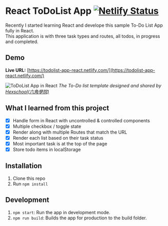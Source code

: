 # React ToDoList App [![Netlify Status](https://api.netlify.com/api/v1/badges/0d28692f-98f6-4f2a-803a-097fd55bcaa8/deploy-status)](https://app.netlify.com/sites/todolist-app-react/deploys)

Recently I started learning React and develope this sample To-Do List App fully in React.<br>
This application is with three task types and routes, all todos, in progress and completed.

## Demo

**Live URL:** [https://todolist-app-react.netlify.com/](https://todolist-app-react.netlify.com/)

![ToDoList App in React](https://res.cloudinary.com/pamcy/image/upload/v1562149485/coding/react-todolist.png)
_The To-Do list template designed and shared by [Hexschool(六角學院)](https://hexschool.github.io/THE_F2E_Design/todolist/)_

## What I learned from this project

- [x] Handle form in React with uncontrolled & controlled components
- [x] Multiple checkbox / toggle state
- [x] Render along with multiple Routes that match the URL
- [x] Render each list based on their task status
- [x] Most important task is at the top of the page
- [x] Store todo items in localStorage

## Installation

1. Clone this repo
2. Run `npm install`

## Development

1. `npm start`: Run the app in development mode.
2. `npm run build`: Builds the app for production to the build folder.
